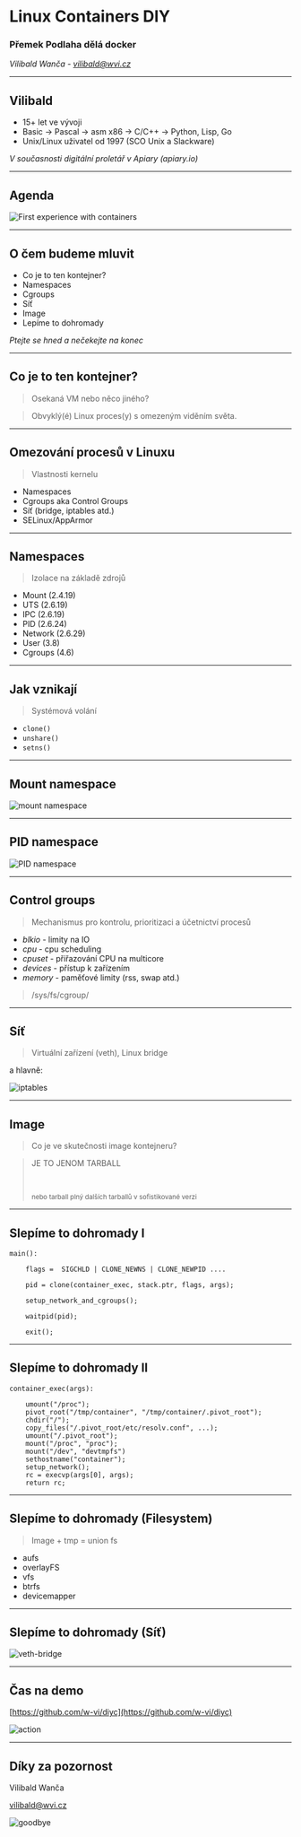 # Linux Containers DIY
### Přemek Podlaha dělá docker


*Vilibald Wanča - vilibald@wvi.cz*

---

## Vilibald

- 15+ let ve vývoji
- Basic -> Pascal -> asm x86 -> C/C++ -> Python, Lisp, Go
- Unix/Linux uživatel od 1997 (SCO Unix a Slackware)

*V současnosti digitální proletář v Apiary (apiary.io)*

---

## Agenda

![First experience with containers](first-experience.gif)

---

## O čem budeme mluvit

- Co je to ten kontejner?
- Namespaces
- Cgroups
- Síť
- Image
- Lepíme to dohromady

*Ptejte se hned a nečekejte na konec*

---

## Co je to ten kontejner?

> Osekaná VM nebo něco jiného?

<blockquote>
<p class="fragment" data-fragment-index="1">Obvyklý(é) Linux proces(y)
s omezeným viděním světa.</p>
</blockquote>

---

## Omezování procesů v Linuxu

> Vlastnosti kernelu

- Namespaces
- Cgroups aka Control Groups
- Síť (bridge, iptables atd.)
- SELinux/AppArmor

---

## Namespaces

> Izolace na základě zdrojů

- Mount (2.4.19)
- UTS (2.6.19)
- IPC (2.6.19)
- PID (2.6.24)
- Network (2.6.29)
- User (3.8)
- Cgroups (4.6)

---

## Jak vznikají

> Systémová volání

- `clone()`
- `unshare()`
- `setns()`

---

## Mount namespace

![mount namespace](ns-mount.png)

---

## PID namespace

![PID  namespace](ns-pid.png)

---

## Control groups

> Mechanismus pro kontrolu, prioritizaci a účetnictví procesů

+ *blkio* - limity na IO
+ *cpu* - cpu scheduling
+ *cpuset* - přiřazování CPU na multicore
+ *devices* - přístup k zařízením
+ *memory* - paměťové limity (rss, swap atd.)

> /sys/fs/cgroup/

---

## Síť

> Virtuální zařízení (veth), Linux bridge

a hlavně:

![iptables](iptables.gif)

---

## Image

> Co je ve skutečnosti image kontejneru?

<blockquote>
<p class="fragment" data-fragment-index="1">JE TO JENOM TARBALL</p></br>
<p class="fragment" data-fragment-index="2"><small> nebo tarball plný
dalších tarballů v sofistikované verzi</small></p>
</blockquote>

---

## Slepíme to dohromady I

```
main():

    flags =  SIGCHLD | CLONE_NEWNS | CLONE_NEWPID ....

    pid = clone(container_exec, stack.ptr, flags, args);

    setup_network_and_cgroups();

    waitpid(pid);

    exit();

```

---

## Slepíme to dohromady II

```
container_exec(args):

    umount("/proc");
    pivot_root("/tmp/container", "/tmp/container/.pivot_root");
    chdir("/");
    copy_files("/.pivot_root/etc/resolv.conf", ...);
    umount("/.pivot_root");
    mount("/proc", "proc");
    mount("/dev", "devtmpfs")
    sethostname("container");
    setup_network();
    rc = execvp(args[0], args);
    return rc;
```

---

## Slepíme to dohromady (Filesystem)

> Image + tmp = union fs

- aufs
- overlayFS
- vfs
- btrfs
- devicemapper

---

## Slepíme to dohromady (Síť)

![veth-bridge](veth-bridge.png)

---

## Čas na demo

[https://github.com/w-vi/diyc](https://github.com/w-vi/diyc)

![action](action.gif)

---

## Díky za pozornost

Vilibald Wanča

[vilibald@wvi.cz]()

![goodbye](byebye.gif)

